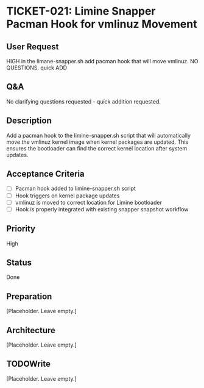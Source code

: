 # TICKET-021: Limine Snapper Pacman Hook for vmlinuz Movement

## User Request
HIGH in the limane-snapper.sh add pacman hook that will move vmlinuz.
NO QUESTIONS. quick ADD

## Q&A
No clarifying questions requested - quick addition requested.

## Description
Add a pacman hook to the limine-snapper.sh script that will automatically move the vmlinuz kernel image when kernel packages are updated. This ensures the bootloader can find the correct kernel location after system updates.

## Acceptance Criteria
- [ ] Pacman hook added to limine-snapper.sh script
- [ ] Hook triggers on kernel package updates
- [ ] vmlinuz is moved to correct location for Limine bootloader
- [ ] Hook is properly integrated with existing snapper snapshot workflow

## Priority
High

## Status
Done

## Preparation
[Placeholder. Leave empty.]

## Architecture
[Placeholder. Leave empty.]

## TODOWrite
[Placeholder. Leave empty.]